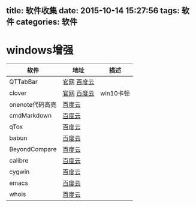 title: 软件收集
date: 2015-10-14 15:27:56
tags: 软件
categories: 软件
---

# windows增强

软件|地址|描述
---|---|---
QTTabBar|[官网](http://qttabbar.wikidot.com/) [百度云](http://pan.baidu.com/s/1c0Av0Jm)|&nbsp;
clover|[官网](http://cn.ejie.me/) [百度云](http://pan.baidu.com/s/1gdoAG7p)|win10卡顿
onenote代码高亮|[百度云](http://pan.baidu.com/s/1kTgvxgb)|&nbsp;
cmdMarkdown|[百度云](http://pan.baidu.com/s/1eQ79URC)|&nbsp;
qTox|[百度云](http://pan.baidu.com/s/1gdEt3v9)|&nbsp;
babun|[百度云](http://pan.baidu.com/s/1sjJyM0t)|
BeyondCompare|[百度云](http://pan.baidu.com/s/1sjJyM0t)|
calibre|[百度云](http://pan.baidu.com/s/1sjFvdvf)|
cygwin|[百度云](http://pan.baidu.com/s/1mgw8tLY)|
emacs|[百度云](http://pan.baidu.com/s/1pJ7r7mV)|
whois|[百度云](http://pan.baidu.com/s/1qWDxIsG)|


